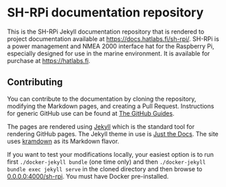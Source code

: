 # SH-RPi documentation repository

This is the SH-RPi Jekyll documentation repository that is rendered to project documentation available at https://docs.hatlabs.fi/sh-rpi/.
SH-RPi is a power management and NMEA 2000 interface hat for the Raspberry Pi, especially designed for use in the marine environment.
It is available for purchase at https://hatlabs.fi.

## Contributing

You can contribute to the documentation by cloning the repository, modifying the Markdown pages, and creating a Pull Request.
Instructions for generic GitHub use can be found at [The GitHub Guides](https://guides.github.com).

The pages are rendered using [Jekyll](https://jekyllrb.com) which is the standard tool for rendering GitHub pages.
The Jekyll theme in use is [Just the Docs](https://github.com/pmarsceill/just-the-docs).
The site uses [kramdown](https://kramdown.gettalong.org/syntax.html) as its Markdown flavor.

If you want to test your modifications locally, your easiest option is to run first `./docker-jekyll bundle` (one time only) and then `./docker-jekyll bundle exec jekyll serve` in the cloned directory and then browse to [0.0.0.0:4000/sh-rpi](https://0.0.0.0:4000/sh-rpi). You must have Docker pre-installed.

